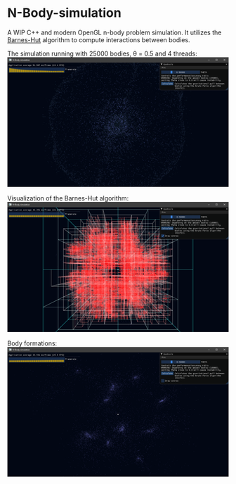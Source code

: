 # N-Body-simulation
A WIP C++ and modern OpenGL n-body problem simulation.
It utilizes the [Barnes-Hut](https://en.wikipedia.org/wiki/Barnes%E2%80%93Hut_simulation) algorithm to compute interactions between bodies.

The simulation running with 25000 bodies, θ = 0.5 and 4 threads:
![Screenshot](Docs/screenshot0.png)

Visualization of the Barnes-Hut algorithm:
![Screenshot](Docs/screenshot1.png)

Body formations:
![Screenshot](Docs/screenshot2.png)
